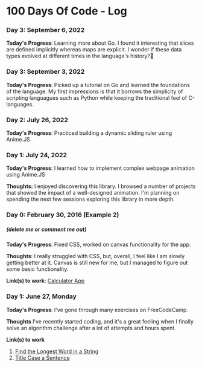 # 100 Days Of Code - Log

### Day 3: September 6, 2022

**Today's Progress**: Learning more about Go. I found it interesting that slices are defined implicitly whereas maps are explicit. I wonder if these data types evolved at different times in the language's history?🤔

### Day 3: September 3, 2022

**Today's Progress**: Picked up a tutorial on Go and learned the foundations of the language. My first impressions is that it borrows the simplicity of scripting languagues such as Python while keeping the traditional feel of C-languages.

### Day 2: July 26, 2022

**Today's Progress**: Practiced building a dynamic sliding ruler using Anime.JS

### Day 1: July 24, 2022

**Today's Progress**: I learned how to implement complex webpage animation using Anime.JS

**Thoughts:** I enjoyed discovering this library. I browsed a number of projects that showed the impact of a well-designed animation. I'm planning on spending the next few sessions exploring this library in more depth.

### Day 0: February 30, 2016 (Example 2)
##### (delete me or comment me out)

**Today's Progress**: Fixed CSS, worked on canvas functionality for the app.

**Thoughts**: I really struggled with CSS, but, overall, I feel like I am slowly getting better at it. Canvas is still new for me, but I managed to figure out some basic functionality.

**Link(s) to work**: [Calculator App](http://www.example.com)


### Day 1: June 27, Monday

**Today's Progress**: I've gone through many exercises on FreeCodeCamp.

**Thoughts** I've recently started coding, and it's a great feeling when I finally solve an algorithm challenge after a lot of attempts and hours spent.

**Link(s) to work**
1. [Find the Longest Word in a String](https://www.freecodecamp.com/challenges/find-the-longest-word-in-a-string)
2. [Title Case a Sentence](https://www.freecodecamp.com/challenges/title-case-a-sentence)
